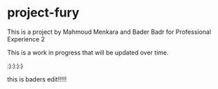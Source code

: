 project-fury
============
This is a project by Mahmoud Menkara and Bader Badr for Professional Experience 2

This is a work in progress that will be updated over time.

:):):):)



this is baders edit!!!!!